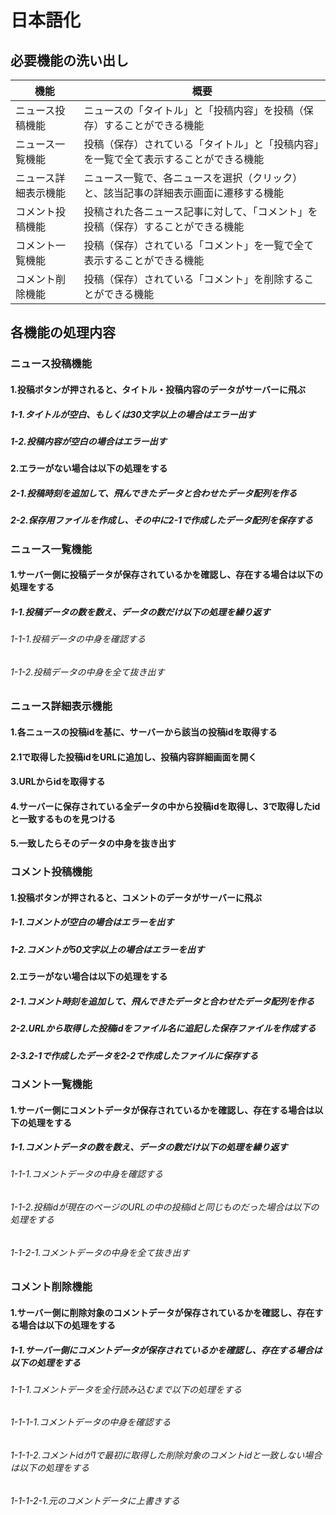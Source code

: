 # 日本語化

## 必要機能の洗い出し

| 機能 | 概要 |
| ------ | ------ |
| ニュース投稿機能 | ニュースの「タイトル」と「投稿内容」を投稿（保存）することができる機能 |
| ニュース一覧機能 | 投稿（保存）されている「タイトル」と「投稿内容」を一覧で全て表示することができる機能 |
| ニュース詳細表示機能 | ニュース一覧で、各ニュースを選択（クリック）と、該当記事の詳細表示画面に遷移する機能 |
| コメント投稿機能 | 投稿された各ニュース記事に対して、「コメント」を投稿（保存）することができる機能 |
| コメント一覧機能 | 投稿（保存）されている「コメント」を一覧で全て表示することができる機能 |
| コメント削除機能 | 投稿（保存）されている「コメント」を削除することができる機能 |

## 各機能の処理内容

### ニュース投稿機能
#### 1.投稿ボタンが押されると、タイトル・投稿内容のデータがサーバーに飛ぶ
##### 1-1.タイトルが空白、もしくは30文字以上の場合はエラー出す
##### 1-2.投稿内容が空白の場合はエラー出す
#### 2.エラーがない場合は以下の処理をする
##### 2-1.投稿時刻を追加して、飛んできたデータと合わせたデータ配列を作る
##### 2-2.保存用ファイルを作成し、その中に2-1で作成したデータ配列を保存する


### ニュース一覧機能
#### 1.サーバー側に投稿データが保存されているかを確認し、存在する場合は以下の処理をする
##### 1-1.投稿データの数を数え、データの数だけ以下の処理を繰り返す
###### 1-1-1.投稿データの中身を確認する
###### 1-1-2.投稿データの中身を全て抜き出す

### ニュース詳細表示機能
#### 1.各ニュースの投稿idを基に、サーバーから該当の投稿idを取得する
#### 2.1で取得した投稿idをURLに追加し、投稿内容詳細画面を開く
#### 3.URLからidを取得する
#### 4.サーバーに保存されている全データの中から投稿idを取得し、3で取得したidと一致するものを見つける
#### 5.一致したらそのデータの中身を抜き出す

### コメント投稿機能
#### 1.投稿ボタンが押されると、コメントのデータがサーバーに飛ぶ
##### 1-1.コメントが空白の場合はエラーを出す
##### 1-2.コメントが50文字以上の場合はエラーを出す
#### 2.エラーがない場合は以下の処理をする
##### 2-1.コメント時刻を追加して、飛んできたデータと合わせたデータ配列を作る
##### 2-2.URLから取得した投稿idをファイル名に追記した保存ファイルを作成する
##### 2-3.2-1で作成したデータを2-2で作成したファイルに保存する

### コメント一覧機能
#### 1.サーバー側にコメントデータが保存されているかを確認し、存在する場合は以下の処理をする
##### 1-1.コメントデータの数を数え、データの数だけ以下の処理を繰り返す
###### 1-1-1.コメントデータの中身を確認する
###### 1-1-2.投稿idが現在のページのURLの中の投稿idと同じものだった場合は以下の処理をする
###### 1-1-2-1.コメントデータの中身を全て抜き出す

### コメント削除機能
#### 1.サーバー側に削除対象のコメントデータが保存されているかを確認し、存在する場合は以下の処理をする
##### 1-1.サーバー側にコメントデータが保存されているかを確認し、存在する場合は以下の処理をする
###### 1-1-1.コメントデータを全行読み込むまで以下の処理をする
###### 1-1-1-1.コメントデータの中身を確認する
###### 1-1-1-2.コメントidが1で最初に取得した削除対象のコメントidと一致しない場合は以下の処理をする
###### 1-1-1-2-1.元のコメントデータに上書きする
